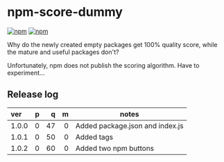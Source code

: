 # npm-score-dummy

[![npm](https://img.shields.io/npm/v/npm-score-dummy.svg)](https://www.npmjs.com/package/npm-score-dummy)
[![npm](https://img.shields.io/npm/dt/npm-score-dummy.svg)](https://www.npmjs.com/package/npm-score-dummy)

Why do the newly created empty packages get 100% quality score,
while the mature and useful packages don't?

Unfortunately, npm does not publish the scoring algorithm. Have to experiment...

## Release log

| ver      | p | q | m | notes |
| :------- | -: | -: | -: | - |
| 1.0.0 | 0 | 47 | 0 | Added package.json and index.js
| 1.0.1 | 0 | 50 | 0 | Added tags
| 1.0.2 | 0 | 60 | 0 | Added two npm buttons
